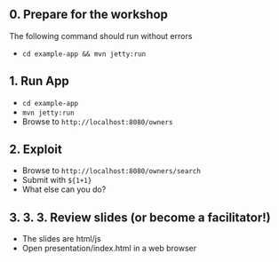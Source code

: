 ## 0. Prepare for the workshop

The following command should run without errors

* `cd example-app && mvn jetty:run`

## 1. Run App
* `cd example-app`
* `mvn jetty:run`
* Browse to `http://localhost:8080/owners`

## 2. Exploit
* Browse to `http://localhost:8080/owners/search`
* Submit with `${1+1}`
* What else can you do?

## 3. 3. 3. Review slides (or become a facilitator!)
* The slides are html/js
* Open presentation/index.html in a web browser
